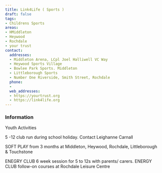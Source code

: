 ```yaml
---
title: Link4Life ( Sports )
draft: false
tags:
- Childrens Sports
areas:
- HMiddleton
- Heywood
- Rochdale
- your trust
contact:
  addresses:
  - Middleton Arena, LCpl Joel Halliwell VC Way
  - Heywood Sports Village
  - Bowlee Park Sports. Middleton 
  - Littleborough Sports
  - Number One Riverside, Smith Street, Rochdale
  phone:
  - 
  web_addresses:
  - https://yourtrust.org
  - https://link4life.org
---
```


### Information
Youth Activities

5 -12 club run during school holiday. Contact Leighanne Carnall

SOFT PLAY from 3 months at Middleton, Heywood, Rochdale, Littleborough & Touchstone

ENEGRY CLUB 6 week session for 5 to 12s with parents/ carers.
ENERGY CLUB follow-on courses at Rochdale Leisure Centre

